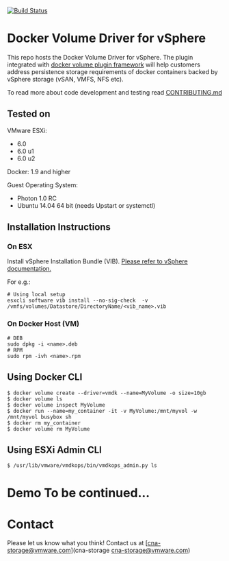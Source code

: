 [![Build Status](https://ci.vmware.run/api/badges/vmware/docker-volume-vsphere/status.svg)](https://ci.vmware.run/vmware/docker-volume-vsphere)

Docker Volume Driver for vSphere
================================

This repo hosts the Docker Volume Driver for vSphere. The plugin integrated with [docker volume
plugin framework](https://docs.docker.com/engine/extend/plugins_volume/) will help customers address persistence storage requirements of docker containers backed by vSphere storage (vSAN, VMFS, NFS etc). 

To read more about code development and testing read
[CONTRIBUTING.md](https://github.com/vmware/docker-volume-vsphere/blob/master/CONTRIBUTING.md)

## Tested on

VMware ESXi:
- 6.0
- 6.0 u1
- 6.0 u2

Docker: 1.9 and higher

Guest Operating System:
- Photon 1.0 RC
- Ubuntu 14.04 64 bit (needs Upstart or systemctl)

## Installation Instructions
### On ESX

Install vSphere Installation Bundle (VIB).  [Please refer to
vSphere documentation.](http://pubs.vmware.com/vsphere-60/index.jsp#com.vmware.vsphere.install.doc/GUID-29491174-238E-4708-A78F-8FE95156D6A3.html#GUID-29491174-238E-4708-A78F-8FE95156D6A3)

For e.g.:
```
# Using local setup
esxcli software vib install --no-sig-check  -v /vmfs/volumes/Datastore/DirectoryName/<vib_name>.vib
```
### On Docker Host (VM)

```
# DEB
sudo dpkg -i <name>.deb
# RPM
sudo rpm -ivh <name>.rpm
```

## Using Docker CLI

```
$ docker volume create --driver=vmdk --name=MyVolume -o size=10gb
$ docker volume ls
$ docker volume inspect MyVolume
$ docker run --name=my_container -it -v MyVolume:/mnt/myvol -w /mnt/myvol busybox sh
$ docker rm my_container
$ docker volume rm MyVolume
```

## Using ESXi Admin CLI
```
$ /usr/lib/vmware/vmdkops/bin/vmdkops_admin.py ls
```

# Demo To be continued...

# Contact 

Please let us know what you think! Contact us at [cna-storage@vmware.com](cna-storage <cna-storage@vmware.com>)
